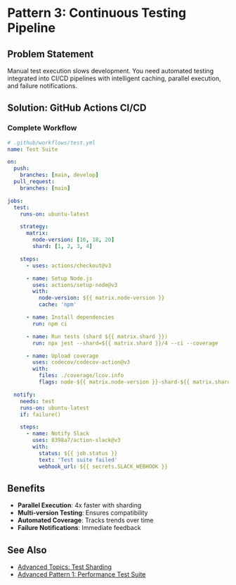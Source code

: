 # Pattern 3: Continuous Testing Pipeline

## Problem Statement

Manual test execution slows development. You need automated testing integrated into CI/CD pipelines with intelligent caching, parallel execution, and failure notifications.

## Solution: GitHub Actions CI/CD

### Complete Workflow

```yaml
# .github/workflows/test.yml
name: Test Suite

on:
  push:
    branches: [main, develop]
  pull_request:
    branches: [main]

jobs:
  test:
    runs-on: ubuntu-latest

    strategy:
      matrix:
        node-version: [16, 18, 20]
        shard: [1, 2, 3, 4]

    steps:
      - uses: actions/checkout@v3

      - name: Setup Node.js
        uses: actions/setup-node@v3
        with:
          node-version: ${{ matrix.node-version }}
          cache: 'npm'

      - name: Install dependencies
        run: npm ci

      - name: Run tests (shard ${{ matrix.shard }})
        run: npx jest --shard=${{ matrix.shard }}/4 --ci --coverage

      - name: Upload coverage
        uses: codecov/codecov-action@v3
        with:
          files: ./coverage/lcov.info
          flags: node-${{ matrix.node-version }}-shard-${{ matrix.shard }}

  notify:
    needs: test
    runs-on: ubuntu-latest
    if: failure()

    steps:
      - name: Notify Slack
        uses: 8398a7/action-slack@v3
        with:
          status: ${{ job.status }}
          text: 'Test suite failed'
          webhook_url: ${{ secrets.SLACK_WEBHOOK }}
```

## Benefits

- **Parallel Execution**: 4x faster with sharding
- **Multi-version Testing**: Ensures compatibility
- **Automated Coverage**: Tracks trends over time
- **Failure Notifications**: Immediate feedback

## See Also

- [Advanced Topics: Test Sharding](../../docs/advanced-topics.md#test-sharding-strategies)
- [Advanced Pattern 1: Performance Test Suite](../advanced/advanced-pattern-1.md)
